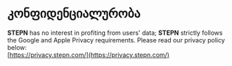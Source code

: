 # კონფიდენციალურობა

**STEPN** has no interest in profiting from users' data; **STEPN** strictly follows the Google and Apple Privacy requirements. Please read our privacy policy below:\
[https://privacy.stepn.com/](https://privacy.stepn.com/)
